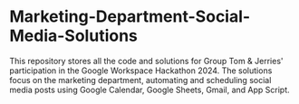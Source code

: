 # Marketing-Department-Social-Media-Solutions
This repository stores all the code and solutions for Group Tom &amp; Jerries' participation in the Google Workspace Hackathon 2024. The solutions focus on the marketing department, automating and scheduling social media posts using Google Calendar, Google Sheets, Gmail, and App Script.
